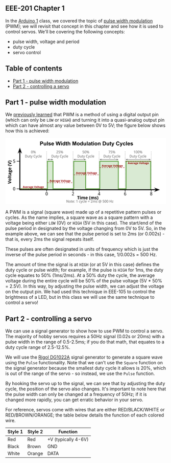 ## EEE-201 Chapter 1

In the [Arduino 1](https://github.com/techshop/EEE-105-Arduino-1) class, we covered the topic of [pulse width modulation](https://github.com/techshop/EEE-105-Arduino-1/tree/master/chapter_3#part-2---pwm-digital-output) (PWM); we will revisit that concept in this chapter and see how it is used to control servos.  We'll be covering the following concepts:
- pulse width, voltage and period
- duty cycle
- servo control

## Table of contents

* [Part 1 - pulse width modulation](#part-1---pulse-width-modulation)
* [Part 2 - controlling a servo](#part-2---controlling-a-servo)

## Part 1 - pulse width modulation

We [previously learned](https://github.com/techshop/EEE-105-Arduino-1/tree/master/chapter_3#part-2---pwm-digital-output) that PWM is a method of using a digital output pin (which can only be `LOW` or `HIGH`) and turning it into a quasi-analog output pin which can have almost any value between 0V to 5V; the figure below shows how this is achieved:

<p align="center">
    <img src="https://raw.githubusercontent.com/techshop/EEE-201-Arduino-2/master/chapter_1/PWM.png">
</p>

A PWM is a signal (square wave) made up of a repetitive pattern pulses or cycles.  As the name implies, a square wave as a square pattern with a voltage being either `LOW` (0V) or `HIGH` (5V in this case). The start/end of the pulse period in designated by the voltage changing from 0V to 5V.  So, in the example above, we can see that the pulse period is set to 2ms (or 0.002s) - that is, every 2ms the signal repeats itself.

These pulses are often designated in units of frequency which is just the inverse of the pulse period in seconds - in this case, 1/0.002s = 500 Hz.  

The amount of time the signal is at `HIGH` (or at 5V in this case) defines the duty cycle or pulse width; for example, if the pulse is `HIGH` for 1ms, the duty cycle equates to 50% (1ms/2ms).  At a 50% duty the cycle, the average voltage during the entire cycle will be 50% of the pulse voltage (5V * 50% = 2.5V).  In this way, by adjusting the pulse width, we can adjust the voltage on the output pin.  We had used this technique in EEE-105 to control the brightness of a LED, but in this class we will use the same technique to control a servo!

## Part 2 - controlling a servo

We can use a signal generator to show how to use PWM to control a servo.  The majority of hobby servos requires a 50Hz signal (0.02s or 20ms) with a pulse width in the range of 0.5-2.5ms; if you do that math, that equates to a duty cycle range of 2.5-12.5%.

We will use the [Rigol DG1022A](https://www.rigolna.com/products/waveform-generators/dg1000/) signal generator to generate a square wave using the `Pulse` functionality.  Note that we can't use the `Square` function on the signal generator because the smallest duty cycle it allows is 20%, which is out of the range of the servo - so instead, we use the `Pulse` function.

By hooking the servo up to the signal, we can see that by adjusting the duty cycle, the position of the servo also changes.  It's important to note here that the pulse width can only be changed at a frequency of 50Hz; if it is changed more rapidly, you can get erratic behavior in your servo.

For reference, servos come with wires that are either RED/BLACK/WHITE or RED/BROWN/ORANGE; the table below details the function of each colored wire.

Style 1 | Style 2 | Function
--- | --- | ---
Red | Red | +V (typically 4-6V)
Black | Brown | GND
White | Orange | DATA

